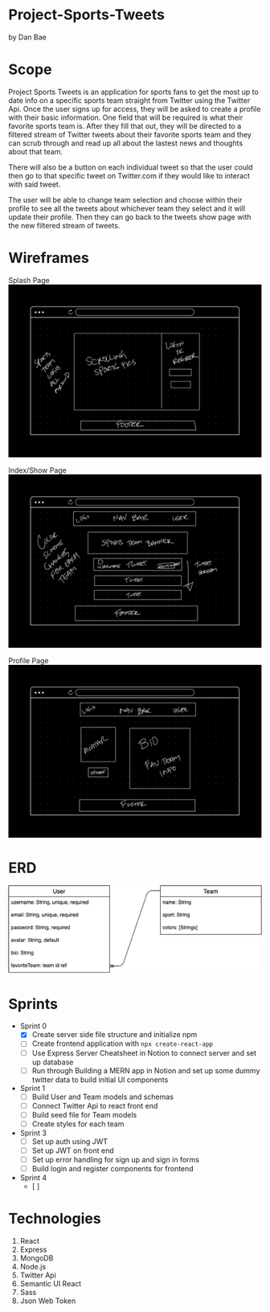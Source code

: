 # Project-Sports-Tweets
by Dan Bae

# Scope
Project Sports Tweets is an application for sports fans to get the most up to date info on a specific sports team straight from Twitter using the Twitter Api. Once the user signs up for access, they will be asked to create a profile with their basic information. One field that will be required is what their favorite sports team is. After they fill that out, they will be directed to a filtered stream of Twitter tweets about their favorite sports team and they can scrub through and read up all about the lastest news and thoughts about that team.

There will also be a button on each individual tweet so that the user could then go to that specific tweet on Twitter.com if they would like to interact with said tweet.

The user will be able to change team selection and choose within their profile to see all the tweets about whichever team they select and it will update their profile. Then they can go  back to the tweets show page with the new filtered stream of tweets.

# Wireframes
Splash Page
<img src="readmeFiles/splash.png">

Index/Show Page
<img src="readmeFiles/index.png">

Profile Page
<img src="readmeFiles/profile.png">

# ERD
<img src="readmeFiles/erd.png">

# Sprints
- Sprint 0
  - [x] Create server side file structure and initialize npm
  - [ ] Create frontend application with `npx create-react-app`
  - [ ] Use Express Server Cheatsheet in Notion to connect server and set up database
  - [ ] Run through Building a MERN app in Notion and set up some dummy twitter data to build initial UI components

- Sprint 1
  - [ ] Build User and Team models and schemas 
  - [ ] Connect Twitter Api to react front end
  - [ ] Build seed file for Team models
  - [ ] Create styles for each team

- Sprint 3
  - [ ] Set up auth using JWT
  - [ ] Set up JWT on front end
  - [ ] Set up error handling for sign up and sign in forms
  - [ ] Build login and register components for frontend

- Sprint 4
  - [ ] 

# Technologies
1. React
2. Express
3. MongoDB
4. Node.js
5. Twitter Api
6. Semantic UI React
7. Sass
8. Json Web Token